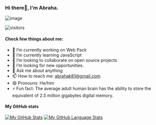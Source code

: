 ### Hi there👋, I'm Abraha.

                                 
![image](https://user-images.githubusercontent.com/75738563/177790717-fd93d05b-0756-4f45-8933-221f97df6fb3.png)

![visitors](https://visitor-badge.glitch.me/badge?page_id=75738563+AbrahaKahsay&left_color=gray&right_color=blue)

#### Check few things about me:

- 🔭 I’m currently working on Web Pack
- 🌱 I’m currently learning JavaScript
- 👯 I’m looking to collaborate on open source projects
- 🤔 I’m looking for new opportunities.
- 💬 Ask me about anything
- 📫 How to reach me: abrahak81@gmail.com
- 😄 Pronouns: He/him
- ⚡ Fun fact: The average adult human brain has the ability to store the equivalent of 2.5 million gigabytes digital memory.

#### My GitHub stats
[![My GitHub Stats](https://github-readme-stats.vercel.app/api/?username=AbrahaKahsay&count_private=true&theme=tokyonight&showicons=true)]() [![My GitHub Language Stats](https://github-readme-stats.vercel.app/api/top-langs/?username=AbrahaKahsay&langs_count=5&theme=tokyonight)]()
